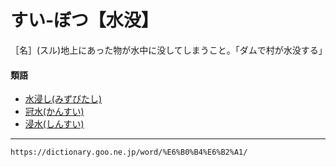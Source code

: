 # すい‐ぼつ【水没】

［名］(スル)地上にあった物が水中に没してしまうこと。「ダムで村が水没する」

#### 類語

-   [水浸し(みずびたし)](https://dictionary.goo.ne.jp/word/%E6%B0%B4%E6%B5%B8%E3%81%97/#jn-211836)
-   [冠水(かんすい)](https://dictionary.goo.ne.jp/word/%E5%86%A0%E6%B0%B4/#jn-48601)
-   [浸水(しんすい)](https://dictionary.goo.ne.jp/word/%E6%B5%B8%E6%B0%B4/#jn-114674)

---
`https://dictionary.goo.ne.jp/word/%E6%B0%B4%E6%B2%A1/`